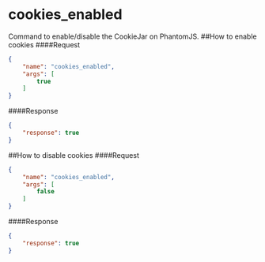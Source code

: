 cookies_enabled
===============
Command to enable/disable the CookieJar on PhantomJS.
##How to enable cookies
####Request
```json
{
    "name": "cookies_enabled",
    "args": [
        true
    ]
}
```
####Response
```json
{
    "response": true
}
```

##How to disable cookies
####Request
```json
{
    "name": "cookies_enabled",
    "args": [
        false
    ]
}
```
####Response
```json
{
    "response": true
}
```
